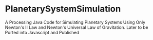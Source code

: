# PlanetarySystemSimulation
A Processing Java Code for Simulating Planetary Systems Using Only Newton's II Law and Newton's Universal Law of Gravitation. Later to be Ported into Javascript and Published 
